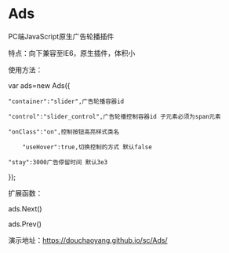 # Ads
PC端JavaScript原生广告轮播插件

特点：向下兼容至IE6，原生插件，体积小

使用方法： 

var ads=new Ads({

	"container":"slider",广告轮播容器id
	
	"control":"slider_control",广告轮播控制容器id 子元素必须为span元素
	
	"onClass":"on",控制按钮高亮样式类名
	
        "useHover":true,切换控制的方式 默认false
        
	"stay":3000广告停留时间 默认3e3
	
});

扩展函数：

ads.Next()

ads.Prev()

演示地址：https://douchaoyang.github.io/sc/Ads/
